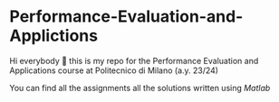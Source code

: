 # Performance-Evaluation-and-Applictions

Hi everybody 👋 this is my repo for the Performance Evaluation and Applications course at Politecnico di Milano (a.y. 23/24)

You can find all the assignments all the solutions written using *Matlab*
